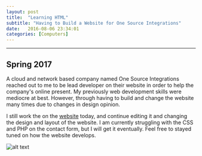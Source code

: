 ```yaml
---
layout: post
title:  "Learning HTML"
subtitle: "Having to Build a Website for One Source Integrations"
date:   2016-08-06 23:34:01
categories: [Computers]
--- 
```


___

## Spring 2017

A cloud and network based company named One Source Integrations reached out to me to be lead developer on their website in order to help the company's online present. My previously web development skills were mediocre at best. However, through having to build and change the website many times due to changes in design opinion. 

I still work the on the [website](osi.io) today, and continue editing it and changing the design and layout of the website. I am currently struggling with the CSS and PHP on the contact form, but I will get it eventually. Feel free to stayed tuned on how the website develops.

![alt text](https://ititch.com/wp-content/uploads/2012/10/smtp-server.jpg)
